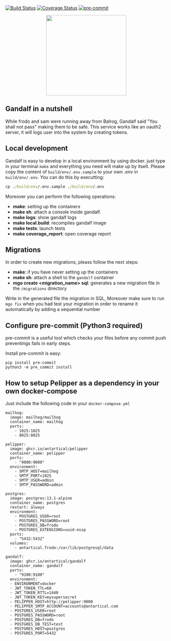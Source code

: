 [![Build Status](https://travis-ci.com/Antartical/gandalf.svg?branch=master)](https://travis-ci.com/Antartical/gandalf)
[![Coverage Status](https://coveralls.io/repos/github/Antartical/gandalf/badge.svg?branch=master)](https://coveralls.io/github/Antartical/gandalf?branch=master)
[![pre-commit](https://img.shields.io/badge/pre--commit-enabled-brightgreen?logo=pre-commit&logoColor=white)](https://github.com/pre-commit/pre-commit)


<p align="center">
  <img width="250" height="250" src="https://stickker.net/wp-content/uploads/2016/01/you-shall-not-pass.jpg.png">
</p>

## Gandalf in a nutshell

While frodo and sam were running away from Balrog, Gandalf said "You shall not pass" making them to be safe. This service works like an oauth2 server, it will logs user into the system by creating tokens.

## Local development

Gandalf is easy to develop in a local environment by using docker. just type in your terminal `make`
and everything you need will make up by itselt. Please copy the content of `build/env/.env.sample` to
your own *.env* in `build/env/.env`. You can do this by executting:
```cmd
cp ./build/env/.env.sample ./build/env/.env
```

Moreover you can perform the following operations:
 - **make**: setting up the containers
 - **make sh**: attach a console inside gandalf.
 - **make logs**: show gandalf logs
 - **make local.build**: recompiles gandalf image
 - **make tests**: launch tests
 - **make coverage_report**: open coverage report

## Migrations
In order to create new migrations, pleass follow the next steps:
 - **make**: if you have never setting up the containers
 - **make sh**: attach a shell to the `gandalf` container
 - **mgo create <migration_name> sql**: generates a new migration file in the `/migrations` directory

Write in the generated file the migration in SQL, Moreover make sure to run `mgo fix` when you had test your
migration in order to rename it automatically by adding a sequential number

## Configure pre-commit (Python3 required)
pre-commit is a useful tool which checks your files before any commit push preventings fails in early steps.

Install pre-commit is easy:
```
pip install pre-commit
python3 -m pre_commit install
```

## How to setup Pelipper as a dependency in your own docker-compose

Just include the following code in your `docker-compose.yml`

```docker
mailhog:
  image: mailhog/mailhog
  container_name: mailhog
  ports: 
    - 1025:1025
    - 8025:8025

pelipper:
  image: ghcr.io/antartical/pelipper
  container_name: pelipper
  ports:
    - "9000:9000"
  environment:
    - SMTP_HOST=mailhog
    - SMTP_PORT=1025
    - SMTP_USER=admin
    - SMTP_PASSWORD=admin

postgres:
  image: postgres:13.1-alpine
  container_name: postgres
  restart: always
  environment:
    - POSTGRES_USER=root
    - POSTGRES_PASSWORD=root
    - POSTGRES_DB=frodo
    - POSTGRES_EXTENSIONS=uuid-ossp
  ports:
    - "5432:5432"
  volumes:
    - antartical.frodo:/var/lib/postgresql/data

gandalf:
  image: ghcr.io/antartical/gandalf
  container_name: gandalf
  ports:
    - "9100:9100"
  environment:
  - ENVIRONMENT=docker
  - JWT_TOKEN_TTL=60
  - JWT_TOKEN_RTTL=1440
  - JWT_TOKEN_KEY=mysupersecret
  - PELIPPER_HOST=http://pelipper:9000
  - PELIPPER_SMTP_ACCOUNT=accounts@antartical.com
  - POSTGRES_USER=root
  - POSTGRES_PASSWORD=root
  - POSTGRES_DB=frodo
  - POSTGRES_DB_TEST=test
  - POSTGRES_HOST=postgres
  - POSTGRES_PORT=5432
```
